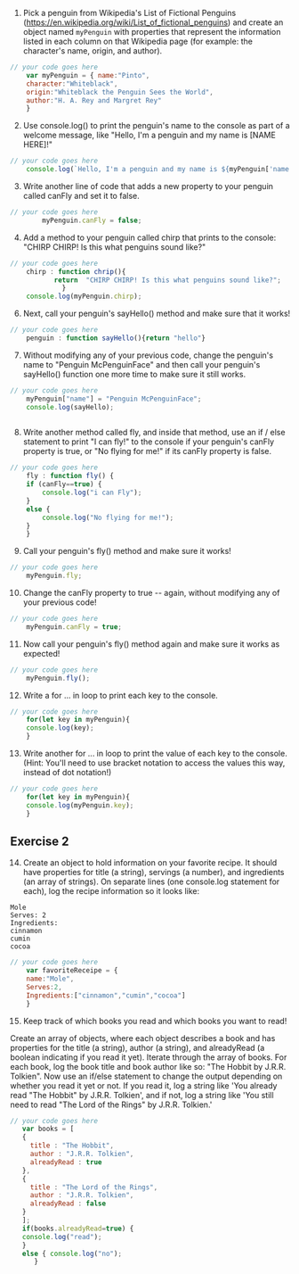 1. Pick a penguin from Wikipedia's List of Fictional Penguins (https://en.wikipedia.org/wiki/List_of_fictional_penguins) and create an object named `myPenguin` with properties that represent the information listed in each column on that Wikipedia page (for example: the character's name, origin, and author).

```js
// your code goes here
    var myPenguin = { name:"Pinto",
    character:"Whiteblack",
    origin:"Whiteblack the Penguin Sees the World",
    author:"H. A. Rey and Margret Rey"
    }
```

2. Use console.log() to print the penguin's name to the console as part of a welcome message, like "Hello, I'm a penguin and my name is [NAME HERE]!"

```js
// your code goes here
    console.log(`Hello, I'm a penguin and my name is ${myPenguin['name']}!`);
```

3. Write another line of code that adds a new property to your penguin called canFly and set it to false.

```js
// your code goes here
        myPenguin.canFly = false;
```

4. Add a method to your penguin called chirp that prints to the console: "CHIRP CHIRP! Is this what penguins sound like?"

```js
// your code goes here
    chirp : function chrip(){
           return  "CHIRP CHIRP! Is this what penguins sound like?";
             }
    console.log(myPenguin.chirp);
```

6. Next, call your penguin's sayHello() method and make sure that it works!

```js
// your code goes here
    penguin : function sayHello(){return "hello"}
```

7. Without modifying any of your previous code, change the penguin's name to "Penguin McPenguinFace" and then call your penguin's sayHello() function one more time to make sure it still works.

```js
// your code goes here
    myPenguin["name"] = "Penguin McPenguinFace";
    console.log(sayHello);
    
```

8. Write another method called fly, and inside that method, use an if / else statement to print "I can fly!" to the console if your penguin's canFly property is true, or "No flying for me!" if its canFly property is false.

```js
// your code goes here
    fly : function fly() {
    if (canFly==true) {
        console.log("i can Fly");
    }
    else {
        console.log("No flying for me!");
    }
    }
```

9. Call your penguin's fly() method and make sure it works!

```js
// your code goes here
    myPenguin.fly;
```

10. Change the canFly property to true -- again, without modifying any of your previous code!

```js
// your code goes here
    myPenguin.canFly = true;
```

11. Now call your penguin's fly() method again and make sure it works as expected!

```js
// your code goes here
    myPenguin.fly();
```

12. Write a for ... in loop to print each key to the console.

```js
// your code goes here
    for(let key in myPenguin){
    console.log(key);
    }
```

13. Write another for ... in loop to print the value of each key to the console. (Hint: You'll need to use bracket notation to access the values this way, instead of dot notation!)

```js
// your code goes here
    for(let key in myPenguin){
    console.log(myPenguin.key);
    }
```

## Exercise 2
 14. Create an object to hold information on your favorite recipe. It should have properties for title (a string), servings (a number), and ingredients (an array of strings).
 On separate lines (one console.log statement for each), log the recipe information so it looks like:
 ```
 Mole
 Serves: 2
 Ingredients:
 cinnamon
 cumin
 cocoa
```

```js
// your code goes here
    var favoriteReceipe = {
    name:"Mole",
    Serves:2,
    Ingredients:["cinnamon","cumin","cocoa"]
    }
```

 15. Keep track of which books you read and which books you want to read!

 Create an array of objects, where each object describes a book and has properties for the title (a string), author (a string), and alreadyRead (a boolean indicating if you read it yet).
 Iterate through the array of books. For each book, log the book title and book author like so: "The Hobbit by J.R.R. Tolkien".
 Now use an if/else statement to change the output depending on whether you read it yet or not. If you read it, log a string like 'You already read "The Hobbit" by J.R.R. Tolkien', and if not, log a string like 'You still need to read "The Lord of the Rings" by J.R.R. Tolkien.'

 ```js
// your code goes here
    var books = [
    {
      title : "The Hobbit",
      author : "J.R.R. Tolkien",
      alreadyRead : true
    },
    {
      title : "The Lord of the Rings",
      author : "J.R.R. Tolkien",
      alreadyRead : false
    }
    ];
    if(books.alreadyRead=true) {
    console.log("read");
    } 
    else { console.log("no");
       }
```
